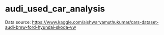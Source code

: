 # audi_used_car_analysis
Data source: https://www.kaggle.com/aishwaryamuthukumar/cars-dataset-audi-bmw-ford-hyundai-skoda-vw
